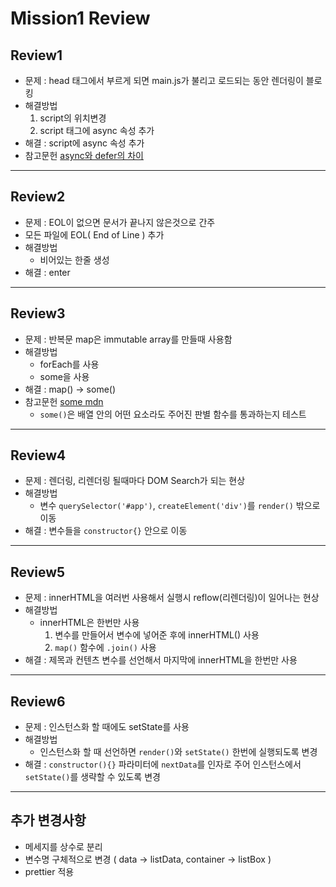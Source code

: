 # Mission1 Review

## Review1
* 문제 : head 태그에서 부르게 되면 main.js가 불리고 로드되는 동안 렌더링이 블로킹
* 해결방법
    1. script의 위치변경
    2. script 태그에 async 속성 추가
* 해결 : script에 async 속성 추가
* 참고문헌 [async와 defer의 차이](https://blog.asamaru.net/2017/05/04/script-async-defer/)

---

## Review2
* 문제 : EOL이 없으면 문서가 끝나지 않은것으로 간주
* 모든 파일에 EOL( End of Line ) 추가
* 해결방법
    * 비어있는 한줄 생성
* 해결 : enter

---

## Review3
* 문제 : 반복문 map은 immutable array를 만들때 사용함
* 해결방법
    * forEach를 사용
    * some을 사용
* 해결 : map() -> some()
* 참고문헌 [some mdn](https://developer.mozilla.org/ko/docs/Web/JavaScript/Reference/Global_Objects/Array/some)
    * `some()`은 배열 안의 어떤 요소라도 주어진 판별 함수를 통과하는지 테스트

---

## Review4
* 문제 : 렌더링, 리렌더링 될때마다 DOM Search가 되는 현상
* 해결방법 
    * 변수 `querySelector('#app')`, `createElement('div')`를 `render()` 밖으로 이동
* 해결 : 변수들을 `constructor{}` 안으로 이동

---

## Review5
* 문제 : innerHTML을 여러번 사용해서 실행시 reflow(리렌더링)이 일어나는 현상 
* 해결방법
    * innerHTML은 한번만 사용
        1. 변수를 만들어서 변수에 넣어준 후에 innerHTML() 사용 
        2. `map()` 함수에 `.join()` 사용
* 해결 : 제목과 컨텐츠 변수를 선언해서 마지막에 innerHTML을 한번만 사용

---

## Review6
* 문제 : 인스턴스화 할 때에도 setState를 사용
* 해결방법 
    * 인스턴스화 할 때 선언하면 `render()`와 `setState()` 한번에 실행되도록 변경
* 해결 : `constructor(){}` 파라미터에 `nextData`를 인자로 주어 인스턴스에서 `setState()`를 생략할 수 있도록 변경

---

## 추가 변경사항
* 메세지를 상수로 분리
* 변수명 구체적으로 변경 ( data -> listData, container -> listBox )
* prettier 적용

